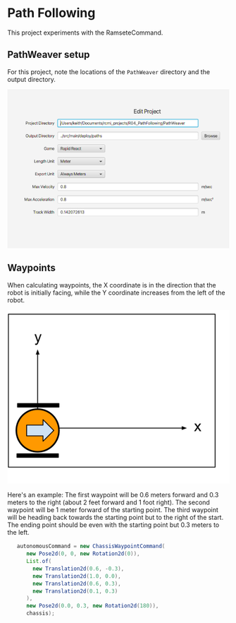 # Path Following

This project experiments with the RamseteCommand.

## PathWeaver setup

For this project, note the locations of the `PathWeaver` directory and the output directory.

![PathWeaver initialization](./img/pathweaver.png)


## Waypoints

When calculating waypoints, the X coordinate is in the direction that the robot is initially facing, while the Y coordinate increases from the left of the robot.

![Romi Coordinates](./img/romi_coordinates.svg)

Here's an example:
The first waypoint will be 0.6 meters forward and 0.3 meters to the right (about 2 feet forward and 1 foot right).  The second waypoint will be 1 meter forward of the starting point.  The third waypoint will be heading back towards the starting point but to the right of the start.  The ending point should be even with the starting point but 0.3 meters to the left.
```java
   autonomousCommand = new ChassisWaypointCommand(
      new Pose2d(0, 0, new Rotation2d(0)),
      List.of(
        new Translation2d(0.6, -0.3),
        new Translation2d(1.0, 0.0),
        new Translation2d(0.6, 0.3),
        new Translation2d(0.1, 0.3)
      ),
      new Pose2d(0.0, 0.3, new Rotation2d(180)),
      chassis);
```